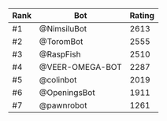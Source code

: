 Rank|Bot|Rating
---|---|---
#1|@NimsiluBot|2613
#2|@ToromBot|2555
#3|@RaspFish|2510
#4|@VEER-OMEGA-BOT|2287
#5|@colinbot|2019
#6|@OpeningsBot|1911
#7|@pawnrobot|1261
